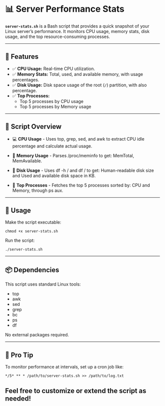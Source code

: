 # 📊 Server Performance Stats

**`server-stats.sh`** is a Bash script that provides a quick snapshot of your Linux server’s performance. It monitors CPU usage, memory stats, disk usage, and the top resource-consuming processes.

---

## 🔧 Features

- ✅ **CPU Usage:** Real-time CPU utilization.
- ✅ **Memory Stats:** Total, used, and available memory, with usage percentages.
- ✅ **Disk Usage:** Disk space usage of the root (`/`) partition, with also percentage.
- ✅ **Top Processes:**
  - Top 5 processes by CPU usage
  - Top 5 processes by Memory usage

---

## 📁 Script Overview

- 💻 **CPU Usage** - Uses top, grep, sed, and awk to extract CPU idle percentage and calculate actual usage.

- 🧠 **Memory Usage** - Parses /proc/meminfo to get: MemTotal, MemAvailable.

- 💾 **Disk Usage** - Uses df -h / and df / to get:  Human-readable disk size and Used and available disk space in KB.

- 📌 **Top Processes** - Fetches the top 5 processes sorted by: CPU and Memory, through ps aux.

---

## 🚀 Usage

Make the script executable:

```
chmod +x server-stats.sh
```

Run the script:
```
./server-stats.sh
```

---

## 📦 Dependencies
This script uses standard Linux tools:
- top
- awk
- sed
- grep
- bc
- ps
- df

No external packages required.

---

## 🧪 Pro Tip

To monitor performance at intervals, set up a cron job like:

```
*/5* ** * /path/to/server-stats.sh >> /path/to/log.txt
```

## Feel free to customize or extend the script as needed!
